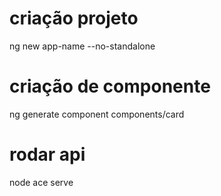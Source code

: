 # criação projeto

ng new app-name --no-standalone

# criação de componente
ng generate component components/card

# rodar api
node ace serve
